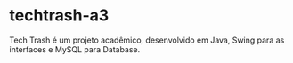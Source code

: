 # techtrash-a3
Tech Trash é um projeto acadêmico, desenvolvido em Java, Swing para as interfaces e MySQL para Database.
